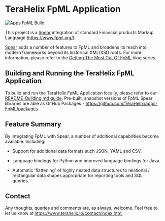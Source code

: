 # TeraHelix FpML Application

![Apps FpML Build](https://github.com/TeraHelix/apps-FpML/workflows/Apps%20FpML%20Build/badge.svg)

This project is a [Spear](https://www.terahelix.io/products-spear/index.html) integration of standard Financial products Markup Language (https://www.fpml.org/).

[Spear](https://www.terahelix.io/products-spear/index.html) adds a number of features to FpML and broadens its reach into modern frameworks beyond its historical XML/XSD roots. For more information, please refer to the [Getting The Most Out Of FpML](https://www.terahelix.io/blog/Getting-The-Most-Out-Of-FpML-Part-1/index.html) blog series.  

## Building and Running the TeraHelix FpML Application

To build and run the TeraHelix FpML Application locally, please refer to our [README-Building.md guide](README-Building.md). Pre-built, snapshot versions of FpML Spear libraries are able as GitHub Packages - https://github.com/TeraHelix/apps-FpML/packages.  

## Feature Summary

By integrating FpML with Spear, a number of additional capabilities become available. Including:

* Support for additional data formats such JSON, YAML and CSV.

* Language bindings for Python and improved language bindings for Java.

* Automatic 'flattening' of highly nested data structures to relational / rectangular data shapes appropriate for reporting tools and SQL queries.
 
## Contact

Any thoughts, queries and comments are, as always, welcome. Feel free to let us know at https://www.terahelix.io/contact/index.html



    
 
